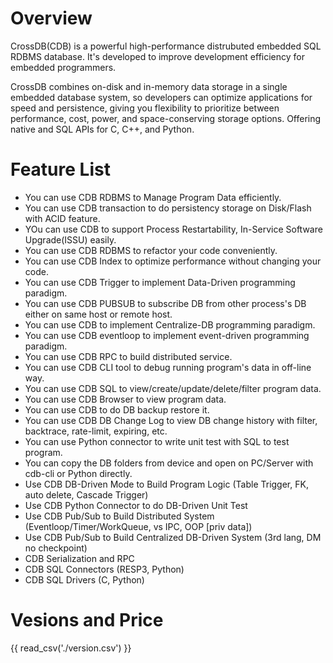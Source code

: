 # Overview

CrossDB(CDB) is a powerful high-performance distrubuted embedded SQL RDBMS database. It's developed to 
improve development efficiency for embedded programmers. 

CrossDB combines on-disk and in-memory data storage in a single embedded database system, so developers can optimize applications for speed and persistence, giving you flexibility to prioritize between performance, cost, power, and space-conserving storage options. Offering native and SQL APIs for C, C++, and Python.


# Feature List

* You can use CDB RDBMS to Manage Program Data efficiently.
* You can use CDB transaction to do persistency storage on Disk/Flash with ACID feature.
* YOu can use CDB to support Process Restartability, In-Service Software Upgrade(ISSU) easily.
* You can use CDB RDBMS to refactor your code conveniently.
* You can use CDB Index to optimize performance without changing your code.
* You can use CDB Trigger to implement Data-Driven programming paradigm.
* You can use CDB PUBSUB to subscribe DB from other process's DB either on same host or remote host.
* You can use CDB to implement Centralize-DB programming paradigm.
* You can use CDB eventloop to implement event-driven programming paradigm.
* You can use CDB RPC to build distributed service.
* You can use CDB CLI tool to debug running program's data in off-line way.
* You can use CDB SQL to view/create/update/delete/filter program data.
* You can use CDB Browser to view program data.
* You can use CDB to do DB backup restore it.
* You can use CDB DB Change Log to view DB change history with filter, backtrace, rate-limit, expiring, etc.
* You can use Python connector to write unit test with SQL to test program.
* You can copy the DB folders from device and open on PC/Server with cdb-cli or Python directly.
* Use CDB DB-Driven Mode to Build Program Logic (Table Trigger, FK, auto delete, Cascade Trigger)
* Use CDB Python Connector to do DB-Driven Unit Test
* Use CDB Pub/Sub to Build Distributed System (Eventloop/Timer/WorkQueue, vs IPC, OOP [priv data])
* Use CDB Pub/Sub to Build Centralized DB-Driven System (3rd lang, DM no checkpoint)
* CDB Serialization and RPC
* CDB SQL Connectors (RESP3, Python)
* CDB SQL Drivers (C, Python)

# Vesions and Price

<script>
    (function (document, src, libName, config) {
        var script             = document.createElement('script');
        script.src             = src;
        script.async           = true;
        var firstScriptElement = document.getElementsByTagName('script')[0];
        script.onload          = function () {
            for (var namespace in config) {
                if (config.hasOwnProperty(namespace)) {
                    window[libName].setup.setConfig(namespace, config[namespace]);
                }
            }
            window[libName].register();
        };

        firstScriptElement.parentNode.insertBefore(script, firstScriptElement);
    })(document, 'https://secure.2checkout.com/checkout/client/twoCoInlineCart.js', 'TwoCoInlineCart',{"app":{"merchant":"254310101981","iframeLoad":"checkout"},"cart":{"host":"https:\/\/secure.2checkout.com","customization":"inline-one-step"}});
</script>

{{ read_csv('./version.csv') }}

